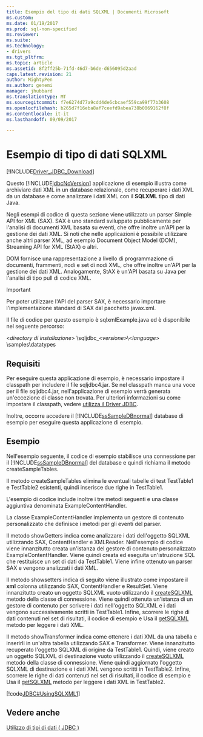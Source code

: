 ```yaml
---
title: Esempio del tipo di dati SQLXML | Documenti Microsoft
ms.custom: 
ms.date: 01/19/2017
ms.prod: sql-non-specified
ms.reviewer: 
ms.suite: 
ms.technology:
- drivers
ms.tgt_pltfrm: 
ms.topic: article
ms.assetid: 8f2ff25b-71fd-46d7-b6de-d656095d2aad
caps.latest.revision: 21
author: MightyPen
ms.author: genemi
manager: jhubbard
ms.translationtype: MT
ms.sourcegitcommit: f7e6274d77a9cdd4de6cbcaef559ca99f77b3608
ms.openlocfilehash: b265d7f16eba8af7ceefd9abea738b0069162f8f
ms.contentlocale: it-it
ms.lasthandoff: 09/09/2017

---
```

# <a name="sqlxml-data-type-sample"></a>Esempio di tipo di dati SQLXML
[!INCLUDE[Driver_JDBC_Download](../../includes/driver_jdbc_download.md)]

  Questo [!INCLUDE[jdbcNoVersion](../../includes/jdbcnoversion_md.md)] applicazione di esempio illustra come archiviare dati XML in un database relazionale, come recuperare i dati XML da un database e come analizzare i dati XML con il **SQLXML** tipo di dati Java.  
  
 Negli esempi di codice di questa sezione viene utilizzato un parser Simple API for XML (SAX). SAX è uno standard sviluppato pubblicamente per l'analisi di documenti XML basata su eventi, che offre inoltre un'API per la gestione dei dati XML. Si noti che nelle applicazioni è possibile utilizzare anche altri parser XML, ad esempio Document Object Model (DOM), Streaming API for XML (StAX) o altri.  
  
 DOM fornisce una rappresentazione a livello di programmazione di documenti, frammenti, nodi e set di nodi XML, che offre inoltre un'API per la gestione dei dati XML. Analogamente, StAX è un'API basata su Java per l'analisi di tipo pull di codice XML.  
  
> [!IMPORTANT]  
>  Per poter utilizzare l'API del parser SAX, è necessario importare l'implementazione standard di SAX dal pacchetto javax.xml.  
  
 Il file di codice per questo esempio è sqlxmlExample.java ed è disponibile nel seguente percorso:  
  
 \<*directory di installazione*> \sqljdbc_\<*versione*>\\<*language*> \samples\datatypes  
  
## <a name="requirements"></a>Requisiti  
 Per eseguire questa applicazione di esempio, è necessario impostare il classpath per includere il file sqljdbc4.jar. Se nel classpath manca una voce per il file sqljdbc4.jar, nell'applicazione di esempio verrà generata un'eccezione di classe non trovata. Per ulteriori informazioni su come impostare il classpath, vedere [utilizza il Driver JDBC](../../connect/jdbc/using-the-jdbc-driver.md).  
  
 Inoltre, occorre accedere il [!INCLUDE[ssSampleDBnormal](../../includes/sssampledbnormal_md.md)] database di esempio per eseguire questa applicazione di esempio.  
  
## <a name="example"></a>Esempio  
 Nell'esempio seguente, il codice di esempio stabilisce una connessione per il [!INCLUDE[ssSampleDBnormal](../../includes/sssampledbnormal_md.md)] del database e quindi richiama il metodo createSampleTables.  
  
 Il metodo createSampleTables elimina le eventuali tabelle di test TestTable1 e TestTable2 esistenti, quindi inserisce due righe in TestTable1.  
  
 L'esempio di codice include inoltre i tre metodi seguenti e una classe aggiuntiva denominata ExampleContentHandler.  
  
 La classe ExampleContentHandler implementa un gestore di contenuto personalizzato che definisce i metodi per gli eventi del parser.  
  
 Il metodo showGetters indica come analizzare i dati dell'oggetto SQLXML utilizzando SAX, ContentHandler e XMLReader. Nell'esempio di codice viene innanzitutto creata un'istanza del gestore di contenuto personalizzato ExampleContentHandler. Viene quindi creata ed eseguita un'istruzione SQL che restituisce un set di dati da TestTable1. Viene infine ottenuto un parser SAX e vengono analizzati i dati XML.  
  
 Il metodo showsetters indica di seguito viene illustrato come impostare il **xml** colonna utilizzando SAX, ContentHandler e ResultSet. Viene innanzitutto creato un oggetto SQLXML vuoto utilizzando il [createSQLXML](../../connect/jdbc/reference/createsqlxml-method-sqlserverconnection.md) metodo della classe di connessione. Viene quindi ottenuta un'istanza di un gestore di contenuto per scrivere i dati nell'oggetto SQLXML e i dati vengono successivamente scritti in TestTable1. Infine, scorrere le righe di dati contenuti nel set di risultati, il codice di esempio e Usa il [getSQLXML](../../connect/jdbc/reference/getsqlxml-method-sqlserverresultset.md) metodo per leggere i dati XML.  
  
 Il metodo showTransformer indica come ottenere i dati XML da una tabella e inserirli in un'altra tabella utilizzando SAX e Transformer. Viene innanzitutto recuperato l'oggetto SQLXML di origine da TestTable1. Quindi, viene creato un oggetto SQLXML di destinazione vuoto utilizzando il [createSQLXML](../../connect/jdbc/reference/createsqlxml-method-sqlserverconnection.md) metodo della classe di connessione. Viene quindi aggiornato l'oggetto SQLXML di destinazione e i dati XML vengono scritti in TestTable2. Infine, scorrere le righe di dati contenuti nel set di risultati, il codice di esempio e Usa il [getSQLXML](../../connect/jdbc/reference/getsqlxml-method-sqlserverresultset.md) metodo per leggere i dati XML in TestTable2.  
  
 [!code[JDBC#UsingSQLXML1](../../connect/jdbc/codesnippet/Java/sqlxml-data-type-sample_1.java)]  
  
## <a name="see-also"></a>Vedere anche  
 [Utilizzo di tipi di dati &#40; JDBC &#41;](../../connect/jdbc/working-with-data-types-jdbc.md)  
  
  
